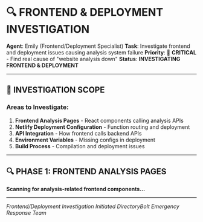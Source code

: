 # 🔍 FRONTEND & DEPLOYMENT INVESTIGATION

**Agent**: Emily (Frontend/Deployment Specialist)
**Task**: Investigate frontend and deployment issues causing analysis system failure
**Priority**: 🚨 **CRITICAL** - Find real cause of "website analysis down"
**Status**: **INVESTIGATING FRONTEND & DEPLOYMENT**

---

## 🎯 **INVESTIGATION SCOPE**

### **Areas to Investigate**:
1. **Frontend Analysis Pages** - React components calling analysis APIs
2. **Netlify Deployment Configuration** - Function routing and deployment
3. **API Integration** - How frontend calls backend APIs
4. **Environment Variables** - Missing configs in deployment
5. **Build Process** - Compilation and deployment issues

---

## 🔍 **PHASE 1: FRONTEND ANALYSIS PAGES**

**Scanning for analysis-related frontend components...**

---

*Frontend/Deployment Investigation Initiated*
*DirectoryBolt Emergency Response Team*